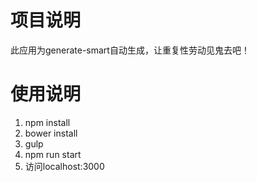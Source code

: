 # 项目说明
此应用为generate-smart自动生成，让重复性劳动见鬼去吧！

# 使用说明
1. npm install
2. bower install
3. gulp
4. npm run start
5. 访问localhost:3000
